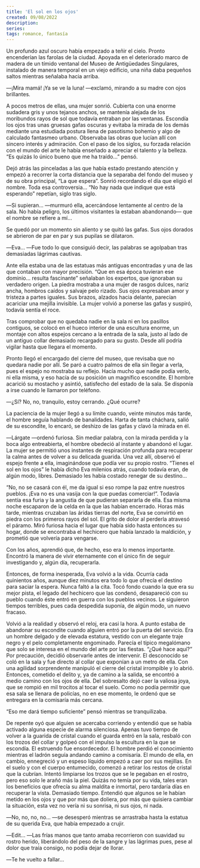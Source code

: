 ```yaml
---
title: 'El sol en los ojos'
created: 09/08/2022
description:
series:
tags: romance, fantasía
---
```


Un profundo azul oscuro había empezado a teñir el cielo. Pronto encenderían las farolas de la ciudad. Apoyada en el deteriorado marco de madera de un tímido ventanal del Museo de Antigüedades Singulares, instalado de manera temporal en un viejo edificio, una niña daba pequeños saltos mientras señalaba hacia arriba.

―¡Mira mamá! ¡Ya se ve la luna! ―exclamó, mirando a su madre con ojos brillantes.

A pocos metros de ellas, una mujer sonrió. Cubierta con una enorme sudadera gris y unos tejanos anchos, se mantenía alejada de los moribundos rayos de sol que todavía entraban por las ventanas. Escondía los ojos tras unas gruesas gafas oscuras y evitaba la mirada de los demás mediante una estudiada postura llena de pasotismo bohemio y algo de calculado fantasmeo urbano. Observaba las obras que lucían allí con sincero interés y admiración. Con el paso de los siglos, su forzada relación con el mundo del arte le había enseñado a apreciar el talento y la belleza. “Es quizás lo único bueno que me ha traído...” pensó.

Dejó atrás las pinceladas a las que había estado prestando atención y empezó a recorrer la corta distancia que la separaba del fondo del museo y de su obra principal, “La que espera”. Sonrió recordando el día que eligió el nombre. Toda esa controversia… “No hay nada que indique que está esperando” repetían, siglo tras siglo.

―Si supieran… ―murmuró ella, acercándose lentamente al centro de la sala. No había peligro, los últimos visitantes la estaban abandonando― que el nombre se refiere a mí…

Se quedó por un momento sin aliento y se quitó las gafas. Sus ojos dorados se abrieron de par en par y sus pupilas se dilataron.

―Eva… ―Fue todo lo que consiguió decir, las palabras se agolpaban tras demasiadas lágrimas cautivas.

Ante ella estaba una de las estatuas más antiguas encontradas y una de las que contaban con mayor precisión. “Que en esa época tuvieran ese dominio… resulta fascinante” señalaban los expertos, que ignoraban su verdadero origen. La piedra mostraba a una mujer de rasgos dulces, nariz ancha, hombros caídos y salvaje pelo rizado. Sus ojos expresaban amor y tristeza a partes iguales. Sus brazos, alzados hacia delante, parecían acariciar una mejilla invisible. La mujer volvió a ponerse las gafas y suspiró, todavía sentía el roce.

Tras comprobar que no quedaba nadie en la sala ni en los pasillos contiguos, se colocó en el hueco interior de una escultura enorme, un montaje con altos espejos cercano a la entrada de la sala, justo al lado de un antiguo collar demasiado recargado para su gusto. Desde allí podría vigilar hasta que llegara el momento.

Pronto llegó el encargado del cierre del museo, que revisaba que no quedara nadie por allí. Se paró a cuatro palmos de ella sin llegar a verla, pues el espejo no mostraba su reflejo. Hacía mucho que nadie podía verlo, ni ella misma, y eso hacía de su posición un magnífico escondite. El hombre acarició su mostacho y asintió, satisfecho del estado de la sala. Se disponía a irse cuando le llamaron por teléfono.

―¿Sí? No, no, tranquilo, estoy cerrando. ¿Qué ocurre?

La paciencia de la mujer llegó a su límite cuando, veinte minutos más tarde, el hombre seguía hablando de banalidades. Harta de tanta cháchara, salió de su escondite, lo encaró, se deshizo de las gafas y clavó la mirada en él.

―Lárgate ―ordenó furiosa. Sin mediar palabra, con la mirada perdida y la boca algo entreabierta, el hombre obedeció al instante y abandonó el lugar. La mujer se permitió unos instantes de respiración profunda para recuperar la calma antes de volver a su delicada guarida. Una vez allí, observó el espejo frente a ella, imaginándose que podía ver su propio rostro. “Tienes el sol en los ojos” le había dicho Eva milenios atrás, cuando todavía eran, de algún modo, libres. Demasiado les había costado renegar de su destino…

“No, no se casará con él, me da igual si eso rompe la paz entre nuestros pueblos. ¡Eva no es una vasija con la que puedas comerciar!”. Todavía sentía esa furia y la angustia de que pudieran separarla de ella. Esa misma noche escaparon de la celda en la que las habían encerrado. Horas más tarde, mientras cruzaban las áridas tierras del norte, Eva se convirtió en piedra con los primeros rayos del sol. El grito de dolor al perderla atravesó el páramo. Miró furiosa hacia el lugar que había sido hasta entonces su hogar, donde se encontraba el hechicero que había lanzado la maldición, y prometió que volvería para vengarse.

Con los años, aprendió que, de hecho, eso era lo menos importante. Encontró la manera de vivir eternamente con el único fin de seguir investigando y, algún día, recuperarla.

Entonces, de forma inesperada, Eva volvió a la vida. Ocurría cada quinientos años, aunque diez minutos era todo lo que ofrecía el destino para saciar la espera. Nunca faltó a la cita. Tocó fondo cuando la que era su mejor pista, el legado del hechicero que las condenó, desapareció con su pueblo cuando éste entró en guerra con los pueblos vecinos. Le siguieron tiempos terribles, pues cada despedida suponía, de algún modo, un nuevo fracaso.

Volvió a la realidad y observó el reloj, era casi la hora. A punto estaba de abandonar su escondite cuando alguien entró por la puerta del servicio. Era un hombre delgado y de elevada estatura, vestido con un elegante traje negro y el pelo completamente engominado. Parecía el típico megalómano que solo se interesa en el mundo del arte por las fiestas. “¿Qué hace aquí?” Por precaución, decidió observarle antes de intervenir. El desconocido se coló en la sala y fue directo al collar que exponían a un metro de ella. Con una agilidad sorprendente manipuló el cierre del cristal irrompible y lo abrió. Entonces, cometido el delito y, ya de camino a la salida, se encontró a medio camino con los ojos de ella. Del sobresalto dejó caer la valiosa joya, que se rompió en mil trocitos al tocar el suelo. Como no podía permitir que esa sala se llenara de policías, no en ese momento, le ordenó que se entregara en la comisaría más cercana.

“Eso me dará tiempo suficiente” pensó mientras se tranquilizaba.

De repente oyó que alguien se acercaba corriendo y entendió que se había activado alguna especie de alarma silenciosa. Apenas tuvo tiempo de volver a la guarida de cristal cuando el guarda entró en la sala, resbaló con los trozos del collar y golpeó con el impulso la escultura en la que se escondía. El estruendo fue ensordecedor. El hombre perdió el conocimiento mientras el ladrón seguía andando camino a comisaría. El mundo de ella, en cambio, ennegreció y un espeso líquido empezó a caer por sus mejillas. En el suelo y con el cuerpo entumecido, comenzó a retirar los restos de cristal que la cubrían. Intentó limpiarse los trozos que se le pegaban en el rostro, pero eso solo le arañó más la piel. Quizás no temía por su vida, tales eran los beneficios que ofrecía su alma maldita e inmortal, pero tardaría días en recuperar la vista. Demasiado tiempo. Entendió que algunos se le habían metido en los ojos y que por más que doliera, por más que quisiera cambiar la situación, esta vez no vería ni su sonrisa, ni sus ojos, ni nada.

―No, no, no, no… ―se desesperó mientras se arrastraba hasta la estatua de su querida Eva, que había empezado a crujir.

―Edit… ―Las frías manos que tanto amaba recorrieron con suavidad su rostro herido, liberándolo del peso de la sangre y las lágrimas pues, pese al dolor que traía consigo, no podía dejar de llorar.

―Te he vuelto a fallar…
